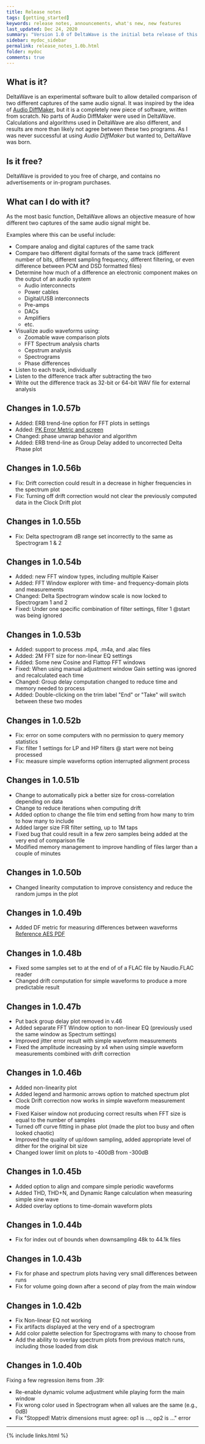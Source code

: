 ```yaml
---
title: Release notes
tags: [getting_started]
keywords: release notes, announcements, what's new, new features
last_updated: Dec 24, 2020
summary: "Version 1.0 of DeltaWave is the initial beta release of this software. Use at your own risk!"
sidebar: mydoc_sidebar
permalink: release_notes_1.0b.html
folder: mydoc
comments: true
---
```


## What is it?
DeltaWave is an experimental software built to allow detailed comparison of two different captures of the same audio signal.
It was inspired by the idea of [Audio DiffMaker](http://www.libinst.com/Audio%20DiffMaker.htm), but it is a completely new piece of software, written from scratch. No parts of Audio DiffMaker were used in DeltaWave. Calculations and algorithms used in DeltaWave are also different, and results are more than likely not agree between these two programs. As I was never successful at using *Audio DiffMaker* but wanted to, DeltaWave was born.

## Is it free?
DeltaWave is provided to you free of charge, and contains no advertisements or in-program purchases.

## What can I do with it?
As the most basic function, DeltaWave allows an objective measure of how different two captures of the same audio signal might be.

Examples where this can be useful include:

* Compare analog and digital captures of the same track
* Compare two different digital formats of the same track (different number of bits, different sampling frequency, different filtering, or even difference between PCM and DSD formatted files)
* Determine how much of a difference an electronic component makes on the output of an audio system
  * Audio interconnects
  * Power cables
  * Digital/USB interconnects
  * Pre-amps
  * DACs
  * Amplifiers
  * etc.
*  Visualize audio waveforms using:
   *  Zoomable wave comparison plots
   *  FFT Spectrum analysis charts
   *  Cepstrum analysis
   *  Spectrograms
   *  Phase differences
* Listen to each track, individually
* Listen to the difference track after subtracting the two
* Write out the difference track as 32-bit or 64-bit WAV file for external analysis


## Changes in 1.0.57b
* Added: ERB trend-line option for FFT plots in settings
* Added: [PK Error Metric and screen](pk_metric.htm)
* Changed: phase unwrap behavior and algorithm
* Added: ERB trend-line as Group Delay added to uncorrected Delta Phase plot

## Changes in 1.0.56b
* Fix: Drift correction could result in a decrease in higher frequencies in the spectrum plot
* Fix: Turning off drift correction would not clear the previously computed data in the Clock Drift plot


## Changes in 1.0.55b
* Fix: Delta spectrogram dB range set incorrectly to the same as Spectrogram 1 & 2

## Changes in 1.0.54b
* Added: new FFT window types, including multiple Kaiser
* Added: FFT Window explorer with time- and frequency-domain plots and measurements
* Changed: Delta Spectrogram window scale is now locked to Spectrogram 1 and 2
* Fixed: Under one specific combination of filter settings, filter 1 @start was being ignored

## Changes in 1.0.53b
* Added: support to process .mp4, .m4a, and .alac files
* Added: 2M FFT size for non-linear EQ settings
* Added: Some new Cosine and Flattop FFT windows
* Fixed: When using manual adjustment window Gain setting was ignored and recalculated each time
* Changed: Group delay computation changed to reduce time and memory needed to process
* Added: Double-clicking on the trim label "End" or "Take" will switch between these two modes

## Changes in 1.0.52b
* Fix: error on some computers with no permission to query memory statistics
* Fix: filter 1 settings for LP and HP filters @ start were not being processed
* Fix: measure simple waveforms option interrupted alignment process

## Changes in 1.0.51b
* Change to automatically pick a better size for cross-correlation depending on data
* Change to reduce iterations when computing drift
* Added option to change the file trim end setting from how many to trim to how many to include
* Added larger size FIR filter setting, up to 1M taps
* Fixed bug that could result in a few zero samples being added at the very end of comparison file
* Modified memory management to improve handling of files larger than a couple of minutes

## Changes in 1.0.50b
* Changed linearity computation to improve consistency and reduce the random jumps in the plot


## Changes in 1.0.49b
* Added DF metric for measuring differences between waveforms [Reference AES PDF](http://soundexpert.org/documents/10179/11017/DiffLevel_AES118.pdf)
  
## Changes in 1.0.48b
* Fixed some samples set to at the end of of a FLAC file by Naudio.FLAC reader
* Changed drift computation for simple waveforms to produce a more predictable result

## Changes in 1.0.47b
* Put back group delay plot removed in v.46
* Added separate FFT Window option to non-linear EQ (previously used the same window as Spectrum settings)
* Improved jitter error result with simple waveform measurements
* Fixed the amplitude increasing by x4 when using simple waveform measurements combined with drift correction


## Changes in 1.0.46b
* Added non-linearity plot
* Added legend and harmonic arrows option to matched spectrum plot
* Clock Drift correction now works in simple waveform measurement mode
* Fixed Kaiser window not producing correct results when FFT size is equal to the number of samples
* Turned off curve fitting in phase plot (made the plot too busy and often looked chaotic)
* Improved the quality of up/down sampling, added appropriate level of dither for the original bit size
* Changed lower limit on plots to -400dB from -300dB

## Changes in 1.0.45b
* Added option to align and compare simple periodic waveforms
* Added THD, THD+N, and Dynamic Range calculation when measuring simple sine wave
* Added overlay options to time-domain waveform plots

## Changes in 1.0.44b
* Fix for index out of bounds when downsampling 48k to 44.1k files

## Changes in 1.0.43b
* Fix for phase and spectrum plots having very small differences between runs
* Fix for volume going down after a second of play from the main window

## Changes in 1.0.42b
* Fix Non-linear EQ not working
* Fix artifacts displayed at the very end of a spectrogram
* Add color palette selection for Spectrograms with many to choose from
* Add the ability to overlay spectrum plots from previous match runs, including those loaded from disk


## Changes in 1.0.40b
Fixing a few regression items from .39:
* Re-enable dynamic volume adjustment while playing form the main window
* Fix wrong color used in Spectrogram when all values are the same (e.g., 0dB)
* Fix "Stopped! Matrix dimensions must agree: op1 is ..., op2 is ..." error

  

___
{% include links.html %}

